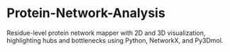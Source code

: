 # Protein-Network-Analysis
Residue-level protein network mapper with 2D and 3D visualization, highlighting hubs and bottlenecks using Python, NetworkX, and Py3Dmol.
